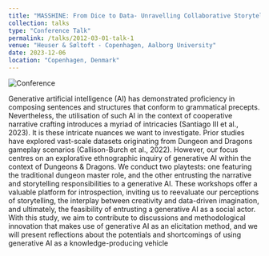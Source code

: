 ```yaml
---
title: "MASSHINE: From Dice to Data- Unravelling Collaborative Storytelling with Generative AI in Dungeons & Dragons"
collection: talks
type: "Conference Talk"
permalink: /talks/2012-03-01-talk-1
venue: "Heuser & Søltoft - Copenhagen, Aalborg University"
date: 2023-12-06
location: "Copenhagen, Denmark"
---
```


![Conference](/images/MASSHINE-D&D-2.jpg)

Generative artificial intelligence (AI) has demonstrated proficiency in composing sentences and structures that conform to grammatical precepts. Nevertheless, the utilisation of such AI in the context of cooperative narrative crafting introduces a myriad of intricacies (Santiago III et al., 2023). It is these intricate nuances we want to investigate. Prior studies have explored vast-scale datasets originating from Dungeon and Dragons gameplay scenarios (Callison-Burch et al., 2022). However, our focus centres on an explorative ethnographic inquiry of generative AI within the context of Dungeons & Dragons. We conduct two playtests: one featuring the traditional dungeon master role, and the other entrusting the narrative and storytelling responsibilities to a generative AI. These workshops offer a valuable platform for introspection, inviting us to reevaluate our perceptions of storytelling, the interplay between creativity and data-driven imagination, and ultimately, the feasibility of entrusting a generative AI as a social actor. With this study, we aim to contribute to discussions and methodological innovation that makes use of generative AI as an elicitation method, and we will present reflections about the potentials and shortcomings of using generative AI as a knowledge-producing vehicle

